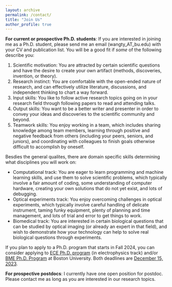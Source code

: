 ```yaml
---
layout: archive
permalink: /contact/
title: "Join Us"
author_profile: true
---
```



<b>For current or prospective Ph.D. students</b>: If you are interested in joining me as a Ph.D. student, please send me an email (wangty_AT_bu.edu) with your CV and publication list. You will be a good fit if <i>some</i> of the following describe you:

1. Scientific motivation: You are attracted by certain scientific questions and have the desire to create your own artifact (methods, discoveries, invention, or theory). 
1. Research instinct: You are comfortable with the open-ended nature of research, and can effectively utilize literature, discussions, and independent thinking to chart a way forward.
1. Input skills: You like to follow active research topics going on in your research field through following papers to read and attending talks. 
1. Output skills: You want to be a better writer and presenter in order to convey your ideas and discoveries to the scientific community and beyond. 
1. Teamwork skills: You enjoy working in a team, which includes sharing knowledge among team members, learning through positive and negative feedback from others (including your peers, seniors, and juniors), and coordinating with colleagues to finish goals otherwise difficult to accomplish by oneself.

Besdies the general qualites, there are domain specific skills determining what disciplines you will work on:

* Computational track: You are eager to learn programming and machine learning skills, and use them to solve scientific problems, which typically involve a fair amount of coding, some understanding of computer hardware, creating your own solutions that do not yet exist, and lots of debugging.
* Optical experiments track: You enjoy overcoming challenges in optical experiments, which typically involve careful handling of delicate instrument, taming funky equipment, plenty of planning and time management, and lots of trial and error to get things to work.
* Biomedical track: You are interested in certain biological questions that can be studied by optical imaging (or already an expert in that field), and wish to demonstrate how your technology can help to solve real biological questions through experiments. 

If you plan to apply to a Ph.D. program that starts in Fall 2024, you can consider applying to [ECE Ph.D. program](https://www.bu.edu/eng/academics/explore-degree-programs/phd-in-electrical-engineering/) (in electrophysics track) and/or [BME Ph.D. Program](https://www.bu.edu/eng/academics/explore-degree-programs/phd-in-biomedical-engineering/) at Boston University. Both deadlines are <u>December 15, 2023</u>. 

<b>For prospective postdocs</b>: I currently have one open position for postdoc. Please contact me as long as you are interested in our research topics.
